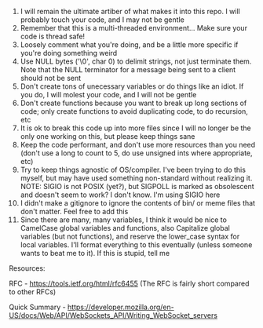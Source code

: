 1) I will remain the ultimate artiber of what makes it into this repo. I will probably touch your code, and I may not be gentle
2) Remember that this is a multi-threaded environment... Make sure your code is thread safe!
3) Loosely comment what you're doing, and be a little more specific if you're doing something weird
4) Use NULL bytes ('\0', char 0) to delimit strings, not just terminate them. Note that the NULL terminator for a message being sent to a client should not be sent
5) Don't create tons of unecessary variables or do things like an idiot. If you do, I will molest your code, and I will not be gentle
6) Don't create functions because you want to break up long sections of code; only create functions to avoid duplicating code, to do recursion, etc
7) It is ok to break this code up into more files since I will no longer be the only one working on this, but please keep things sane
8) Keep the code performant, and don't use more resources than you need (don't use a long to count to 5, do use unsigned ints where appropriate, etc)
9) Try to keep things agnostic of OS/compiler. I've been trying to do this myself, but may have used something non-standard without realizing it. NOTE: SIGIO is not POSIX (yet?), but SIGPOLL is marked as obsolescent and doesn't seem to work? I don't know. I'm using SIGIO here
10) I didn't make a gitignore to ignore the contents of bin/ or meme files that don't matter. Feel free to add this
11) Since there are many, many variables, I think it would be nice to CamelCase global variables and functions, also Capitalize global variables (but not functions), and reserve the lower_case syntax for local variables. I'll format everything to this eventually (unless someone wants to beat me to it). If this is stupid, tell me

Resources:

RFC - https://tools.ietf.org/html/rfc6455 (The RFC is fairly short compared to other RFCs)

Quick Summary - https://developer.mozilla.org/en-US/docs/Web/API/WebSockets_API/Writing_WebSocket_servers

